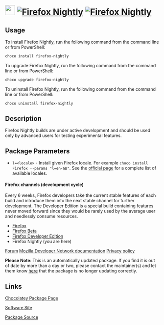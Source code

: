 ﻿# <img src="https://cdn.jsdelivr.net/gh/mkevenaar/chocolatey-packages@8ecd254744fba13d72ef044bb50a01bfec89755b/icons/firefox-nightly.png" width="32" height="32"/> [![Firefox Nightly](https://img.shields.io/chocolatey/v/firefox-nightly.svg?label=Firefox+Nightly)](https://community.chocolatey.org/packages/firefox-nightly) [![Firefox Nightly](https://img.shields.io/chocolatey/dt/firefox-nightly.svg)](https://community.chocolatey.org/packages/firefox-nightly)

## Usage

To install Firefox Nightly, run the following command from the command line or from PowerShell:

```powershell
choco install firefox-nightly
```

To upgrade Firefox Nightly, run the following command from the command line or from PowerShell:

```powershell
choco upgrade firefox-nightly
```

To uninstall Firefox Nightly, run the following command from the command line or from PowerShell:

```powershell
choco uninstall firefox-nightly
```

## Description

Firefox Nightly builds are under active development and should be used only by advanced users for testing experimental features.

## Package Parameters

- `l=<locale>` - Install given Firefox locale. For example `choco install Firefox --params "l=en-GB"`. See the [official page](https://releases.mozilla.org/pub/firefox/releases/latest/README.txt) for a complete list of available locales.

#### Firefox channels (development cycle)

Every 6 weeks, Firefox developers take the current stable features of each build and introduce them into the next stable channel for further development. The Developer Edition is a special build containing features never moved forward since they would be rarely used by the average user and needlessly consume resources.

- [Firefox](https://community.chocolatey.org/packages/firefox)
- [Firefox Beta](https://community.chocolatey.org/packages/firefox-beta)
- [Firefox Developer Edition](https://community.chocolatey.org/packages/firefox-dev)
- Firefox Nightly (you are here)

[Forum](http://forums.mozillazine.org/viewforum.php?f=23)
[Mozilla Developer Network documentation](https://developer.mozilla.org/en-US/docs/mozilla-central)
[Privacy policy](https://www.mozilla.org/en-US/privacy/firefox/)

**Please Note**: This is an automatically updated package. If you find it is
out of date by more than a day or two, please contact the maintainer(s) and
let them know [here](https://github.com/mkevenaar/chocolatey-packages/issues) that the package is no longer updating correctly.


## Links

[Chocolatey Package Page](https://community.chocolatey.org/packages/firefox-nightly)

[Software Site](https://www.mozilla.org/firefox/nightly/)

[Package Source](https://github.com/mkevenaar/chocolatey-packages/tree/master/automatic/firefox-nightly)

